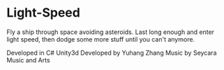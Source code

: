 # Light-Speed
Fly a ship through space avoiding asteroids.
Last long enough and enter light speed, 
then dodge some more stuff until you can't anymore.

Developed in C# Unity3d
Developed by Yuhang Zhang 
Music by Seycara Music and Arts
